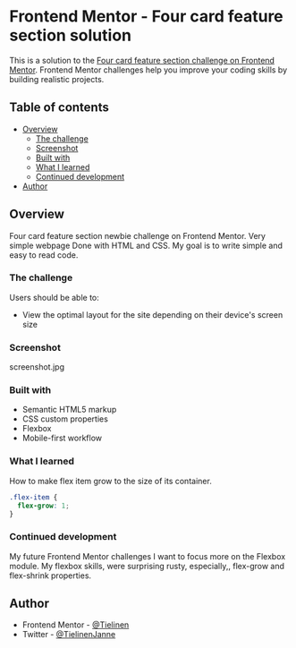 # Frontend Mentor - Four card feature section solution

This is a solution to the [Four card feature section challenge on Frontend Mentor](https://www.frontendmentor.io/challenges/four-card-feature-section-weK1eFYK).
Frontend Mentor challenges help you improve your coding skills by building realistic projects.

## Table of contents

- [Overview](#overview)
  - [The challenge](#the-challenge)
  - [Screenshot](#screenshot)
  - [Built with](#built-with)
  - [What I learned](#what-i-learned)
  - [Continued development](#continued-development)
- [Author](#author)

## Overview

Four card feature section newbie challenge on Frontend Mentor.
Very simple webpage Done with HTML and CSS.
My goal is to write simple and easy to read code.

### The challenge

Users should be able to:

- View the optimal layout for the site depending on their device's screen size

### Screenshot

screenshot.jpg

### Built with

- Semantic HTML5 markup
- CSS custom properties
- Flexbox
- Mobile-first workflow

### What I learned

How to make flex item grow to the size of its container.

```css
.flex-item {
  flex-grow: 1;
}
```

### Continued development

My future Frontend Mentor challenges I want to focus more on the Flexbox module.
My flexbox skills, were surprising rusty, especially,, flex-grow and flex-shrink properties.

## Author

- Frontend Mentor - [@Tielinen](https://www.frontendmentor.io/profile/Tielinen)
- Twitter - [@TielinenJanne](https://www.twitter.com/TielinenJanne)
